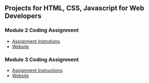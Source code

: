## Projects for HTML, CSS, Javascript for Web Developers

### Module 2 Coding Assignment
- [Assignment Instrutions](https://github.com/jhu-ep-coursera/fullstack-course4/blob/master/assignments/assignment2/Assignment-2.md).
- [Website](/module2-solution/index.html)


### Module 3 Coding Assignment
- [Assignment Instructions](https://github.com/jhu-ep-coursera/fullstack-course4/blob/master/assignments/assignment3/Assignment-3.md).
- [Website](/module3-solution/index.html)


